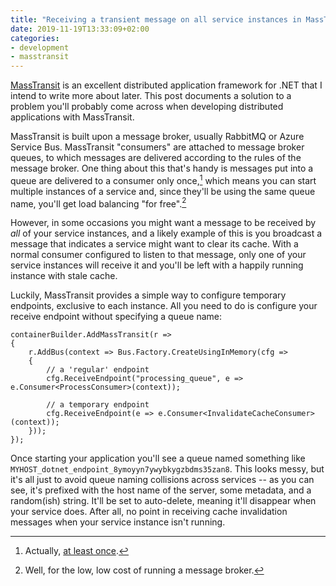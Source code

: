 ```yaml
---
title: "Receiving a transient message on all service instances in MassTransit"
date: 2019-11-19T13:33:09+02:00
categories:
- development
- masstransit
---
```


[MassTransit](https://masstransit-project.com) is an excellent distributed application framework for .NET that I intend to write more about later. This post documents a solution to a problem you'll probably come across when developing distributed applications with MassTransit.

MassTransit is built upon a message broker, usually RabbitMQ or Azure Service Bus. MassTransit "consumers" are attached to message broker queues, to which messages are delivered according to the rules of the message broker. One thing about this that's handy is messages put into a queue are delivered to a consumer only once,[^1] which means you can start multiple instances of a service and, since they'll be using the same queue name, you'll get load balancing "for free".[^2]

However, in some occasions you might want a message to be received by _all_ of your service instances, and a likely example of this is you broadcast a message that indicates a service might want to clear its cache. With a normal consumer configured to listen to that message, only one of your service instances will receive it and you'll be left with a happily running instance with stale cache.

Luckily, MassTransit provides a simple way to configure temporary endpoints, exclusive to each instance. All you need to do is configure your receive endpoint without specifying a queue name:

```
containerBuilder.AddMassTransit(r =>
{
    r.AddBus(context => Bus.Factory.CreateUsingInMemory(cfg =>
    {
        // a 'regular' endpoint
        cfg.ReceiveEndpoint("processing_queue", e => e.Consumer<ProcessConsumer>(context));

        // a temporary endpoint
        cfg.ReceiveEndpoint(e => e.Consumer<InvalidateCacheConsumer>(context));
    }));
});
```

Once starting your application you'll see a queue named something like `MYHOST_dotnet_endpoint_8ymoyyn7ywybkygzbdms35zan8`. This looks messy, but it's all just to avoid queue naming collisions across services -- as you can see, it's prefixed with the host name of the server, some metadata, and a random(ish) string. It'll be set to auto-delete, meaning it'll disappear when your service does. After all, no point in receiving cache invalidation messages when your service instance isn't running.

[^1]: Actually, [at least once](https://www.cloudcomputingpatterns.org/at_least_once_delivery/).
[^2]: Well, for the low, low cost of running a message broker.